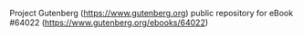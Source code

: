 Project Gutenberg (https://www.gutenberg.org) public repository for eBook #64022 (https://www.gutenberg.org/ebooks/64022)
